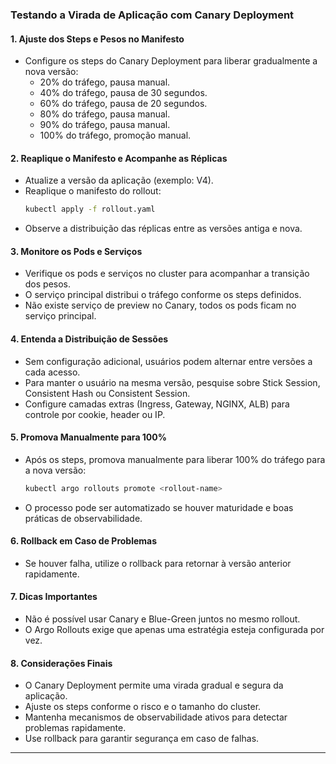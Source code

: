 ### Testando a Virada de Aplicação com Canary Deployment

#### 1. Ajuste dos Steps e Pesos no Manifesto

- Configure os steps do Canary Deployment para liberar gradualmente a nova versão:
  - 20% do tráfego, pausa manual.
  - 40% do tráfego, pausa de 30 segundos.
  - 60% do tráfego, pausa de 20 segundos.
  - 80% do tráfego, pausa manual.
  - 90% do tráfego, pausa manual.
  - 100% do tráfego, promoção manual.

#### 2. Reaplique o Manifesto e Acompanhe as Réplicas

- Atualize a versão da aplicação (exemplo: V4).
- Reaplique o manifesto do rollout:
  ```sh
  kubectl apply -f rollout.yaml
  ```
- Observe a distribuição das réplicas entre as versões antiga e nova.

#### 3. Monitore os Pods e Serviços

- Verifique os pods e serviços no cluster para acompanhar a transição dos pesos.
- O serviço principal distribui o tráfego conforme os steps definidos.
- Não existe serviço de preview no Canary, todos os pods ficam no serviço principal.

#### 4. Entenda a Distribuição de Sessões

- Sem configuração adicional, usuários podem alternar entre versões a cada acesso.
- Para manter o usuário na mesma versão, pesquise sobre Stick Session, Consistent Hash ou Consistent Session.
- Configure camadas extras (Ingress, Gateway, NGINX, ALB) para controle por cookie, header ou IP.

#### 5. Promova Manualmente para 100%

- Após os steps, promova manualmente para liberar 100% do tráfego para a nova versão:
  ```sh
  kubectl argo rollouts promote <rollout-name>
  ```
- O processo pode ser automatizado se houver maturidade e boas práticas de observabilidade.

#### 6. Rollback em Caso de Problemas

- Se houver falha, utilize o rollback para retornar à versão anterior rapidamente.

#### 7. Dicas Importantes

- Não é possível usar Canary e Blue-Green juntos no mesmo rollout.
- O Argo Rollouts exige que apenas uma estratégia esteja configurada por vez.

#### 8. Considerações Finais

- O Canary Deployment permite uma virada gradual e segura da aplicação.
- Ajuste os steps conforme o risco e o tamanho do cluster.
- Mantenha mecanismos de observabilidade ativos para detectar problemas rapidamente.
- Use rollback para garantir segurança em caso de falhas.

---
